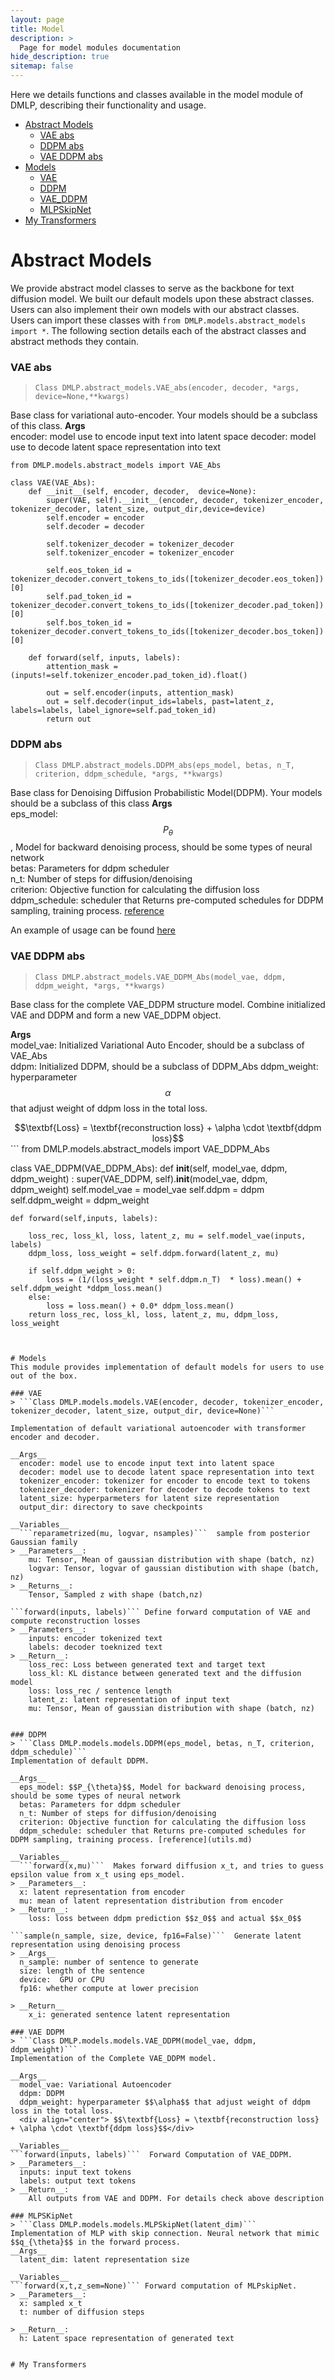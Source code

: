 ```yaml
---
layout: page
title: Model
description: >
  Page for model modules documentation
hide_description: true
sitemap: false
---
```

Here we details functions and classes available in the model module of DMLP, describing their functionality 
and usage.

- [Abstract Models](#abstract-models)
    - [VAE abs](#vae-abs)
    - [DDPM abs](#ddpm-abs)
    - [VAE DDPM abs](#vae-ddpm-abs)
- [Models](#models)
    - [VAE](#vae)
    - [DDPM](#ddpm)
    - [VAE_DDPM](#vae-ddpm)
    - [MLPSkipNet](#mlpskipnet)
- [My Transformers](#my-transformer)

# Abstract Models
We provide abstract model classes to serve as the backbone for text diffusion model. We built our default models
upon these abstract classes. Users can also implement their own models with our abstract classes. Users can
import these classes with ```from DMLP.models.abstract_models import *```. The following section details each
of the abstract classes and abstract methods they contain.

### VAE abs
> ```Class DMLP.abstract_models.VAE_abs(encoder, decoder, *args, device=None,**kwargs) ``` 

Base class for variational auto-encoder. Your models should be a subclass of this class. 
__Args__  
  encoder: model use to encode input text into latent space
  decoder: model use to decode latent space representation into text

```
from DMLP.models.abstract_models import VAE_Abs

class VAE(VAE_Abs):
    def __init__(self, encoder, decoder,  device=None):
        super(VAE, self).__init__(encoder, decoder, tokenizer_encoder, tokenizer_decoder, latent_size, output_dir,device=device)
        self.encoder = encoder
        self.decoder = decoder

        self.tokenizer_decoder = tokenizer_decoder
        self.tokenizer_encoder = tokenizer_encoder

        self.eos_token_id = tokenizer_decoder.convert_tokens_to_ids([tokenizer_decoder.eos_token])[0]
        self.pad_token_id = tokenizer_decoder.convert_tokens_to_ids([tokenizer_decoder.pad_token])[0]
        self.bos_token_id = tokenizer_decoder.convert_tokens_to_ids([tokenizer_decoder.bos_token])[0]
    
    def forward(self, inputs, labels):
        attention_mask = (inputs!=self.tokenizer_encoder.pad_token_id).float()

        out = self.encoder(inputs, attention_mask)
        out = self.decoder(input_ids=labels, past=latent_z, labels=labels, label_ignore=self.pad_token_id)
        return out
```



### DDPM abs
> ```Class DMLP.abstract_models.DDPM_abs(eps_model, betas, n_T, criterion, ddpm_schedule, *args, **kwargs) ```

Base class for Denoising Diffusion Probabilistic Model(DDPM). Your models should be a subclass of this class
__Args__  
  eps_model: $$P_{\theta}$$, Model for backward denoising process, should be some types of neural network  
  betas: Parameters for ddpm scheduler  
  n_t: Number of steps for diffusion/denoising  
  criterion: Objective function for calculating the diffusion loss  
  ddpm_schedule: scheduler that Returns pre-computed schedules for DDPM sampling, training process. [reference](utils.md)

An example of usage can be found [here](https://github.com/YunhaoLi12138/DMLP/blob/main/DMLP/models/models.py)

### VAE DDPM abs
> ```Class DMLP.abstract_models.VAE_DDPM_Abs(model_vae, ddpm, ddpm_weight, *args, **kwargs) ```

Base class for the complete VAE_DDPM structure model. Combine initialized VAE and DDPM and form a new VAE_DDPM object.

__Args__  
  model_vae: Initialized Variational Auto Encoder, should be a subclass of VAE_Abs  
  ddpm: Initialized DDPM, should be a subclass of DDPM_Abs
  ddpm_weight: hyperparameter $$\alpha$$ that adjust weight of ddpm loss in the total loss.  
  <div align="center"> $$\textbf{Loss} = \textbf{reconstruction loss} + \alpha \cdot \textbf{ddpm loss}$$</div>
```
from DMLP.models.abstract_models import VAE_DDPM_Abs

class VAE_DDPM(VAE_DDPM_Abs):
    def __init__(self, model_vae, ddpm, ddpm_weight) :
        super(VAE_DDPM, self).__init__(model_vae, ddpm, ddpm_weight)
        self.model_vae = model_vae
        self.ddpm = ddpm
        self.ddpm_weight = ddpm_weight

    def forward(self,inputs, labels): 
        
        loss_rec, loss_kl, loss, latent_z, mu = self.model_vae(inputs, labels)
        ddpm_loss, loss_weight = self.ddpm.forward(latent_z, mu)
        
        if self.ddpm_weight > 0:
            loss = (1/(loss_weight * self.ddpm.n_T)  * loss).mean() + self.ddpm_weight *ddpm_loss.mean()
        else:
            loss = loss.mean() + 0.0* ddpm_loss.mean()
        return loss_rec, loss_kl, loss, latent_z, mu, ddpm_loss, loss_weight
```


# Models
This module provides implementation of default models for users to use out of the box.

### VAE
> ```Class DMLP.models.models.VAE(encoder, decoder, tokenizer_encoder, tokenizer_decoder, latent_size, output_dir, device=None)```

Implementation of default variational autoencoder with transformer encoder and decoder. 

__Args__  
  encoder: model use to encode input text into latent space  
  decoder: model use to decode latent space representation into text  
  tokenizer_encoder: tokenizer for encoder to encode text to tokens  
  tokenizer_decoder: tokenizer for decoder to decode tokens to text  
  latent_size: hyperparmeters for latent size representation  
  output_dir: directory to save checkpoints   

__Variables__  
  ```reparametrized(mu, logvar, nsamples)```  sample from posterior Gaussian family
> __Parameters__:  
    mu: Tensor, Mean of gaussian distribution with shape (batch, nz)  
    logvar: Tensor, logvar of gaussian distibution with shape (batch, nz)  
> __Returns__:  
    Tensor, Sampled z with shape (batch,nz)  

```forward(inputs, labels)``` Define forward computation of VAE and compute reconstruction losses
> __Parameters__:  
    inputs: encoder tokenized text  
    labels: decoder toeknized text  
> __Return__:  
    loss_rec: Loss between generated text and target text
    loss_kl: KL distance between generated text and the diffusion model
    loss: loss_rec / sentence length
    latent_z: latent representation of input text
    mu: Tensor, Mean of gaussian distribution with shape (batch, nz)  


### DDPM
> ```Class DMLP.models.models.DDPM(eps_model, betas, n_T, criterion, ddpm_schedule)```
Implementation of default DDPM. 

__Args__  
  eps_model: $$P_{\theta}$$, Model for backward denoising process, should be some types of neural network  
  betas: Parameters for ddpm scheduler  
  n_t: Number of steps for diffusion/denoising  
  criterion: Objective function for calculating the diffusion loss  
  ddpm_schedule: scheduler that Returns pre-computed schedules for DDPM sampling, training process. [reference](utils.md)  

__Variables__  
  ```forward(x,mu)```  Makes forward diffusion x_t, and tries to guess epsilon value from x_t using eps_model.
> __Parameters__:  
  x: latent representation from encoder  
  mu: mean of latent representation distribution from encoder  
> __Return__:  
    loss: loss between ddpm prediction $$z_0$$ and actual $$x_0$$  

```sample(n_sample, size, device, fp16=False)```  Generate latent representation using denoising process  
> __Args__  
  n_sample: number of sentence to generate  
  size: length of the sentence  
  device:  GPU or CPU  
  fp16: whether compute at lower precision  

> __Return__  
    x_i: generated sentence latent representation

### VAE DDPM
> ```Class DMLP.models.models.VAE_DDPM(model_vae, ddpm, ddpm_weight)```  
Implementation of the Complete VAE_DDPM model.  

__Args__  
  model_vae: Variational Autoencoder  
  ddpm: DDPM  
  ddpm_weight: hyperparameter $$\alpha$$ that adjust weight of ddpm loss in the total loss.  
  <div align="center"> $$\textbf{Loss} = \textbf{reconstruction loss} + \alpha \cdot \textbf{ddpm loss}$$</div>  

__Variables__  
```forward(inputs, labels)```  Forward Computation of VAE_DDPM.  
> __Parameters__:  
  inputs: input text tokens  
  labels: output text tokens   
> __Return__:  
    All outputs from VAE and DDPM. For details check above description

### MLPSKipNet
> ```Class DMLP.models.models.MLPSkipNet(latent_dim)```  
Implementation of MLP with skip connection. Neural network that mimic $$q_{\theta}$$ in the forward process.
__Args__  
  latent_dim: latent representation size

__Variables__  
```forward(x,t,z_sem=None)``` Forward computation of MLPskipNet.  
> __Parameters__:  
  x: sampled x_t  
  t: number of diffusion steps  

> __Return__:  
  h: Latent space representation of generated text


# My Transformers